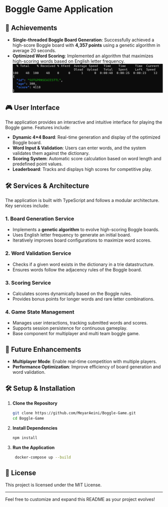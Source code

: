 # Boggle Game Application

## 🚀 Achievements
- **Single-threaded Boggle Board Generation**: Successfully achieved a high-score Boggle board with **4,357 points** using a genetic algorithm in average 20 seconds.
- **Optimized Word Scoring**: Implemented an algorithm that maximizes high-scoring words based on English letter frequency.
![SOTGPRNSEAIESTTL](./images/SOTGPRNSEAIESTTL.png)

## 🎮 User Interface
The application provides an interactive and intuitive interface for playing the Boggle game. Features include:
- **Dynamic 4×4 Board**: Real-time generation and display of the optimized Boggle board.
- **Word Input & Validation**: Users can enter words, and the system validates them against the dictionary.
- **Scoring System**: Automatic score calculation based on word length and predefined point values.
- **Leaderboard**: Tracks and displays high scores for competitive play.

## 🛠️ Services & Architecture
The application is built with TypeScript and follows a modular architecture. Key services include:

### 1. **Board Generation Service**
   - Implements a **genetic algorithm** to evolve high-scoring Boggle boards.
   - Uses English letter frequency to generate an initial board.
   - Iteratively improves board configurations to maximize word scores.

### 2. **Word Validation Service**
   - Checks if a given word exists in the dictionary in a trie datastructure.
   - Ensures words follow the adjacency rules of the Boggle board.

### 3. **Scoring Service**
   - Calculates scores dynamically based on the Boggle rules.
   - Provides bonus points for longer words and rare letter combinations.

### 4. **Game State Management**
   - Manages user interactions, tracking submitted words and scores.
   - Supports session persistence for continuous gameplay.
   - Base component for multiplayer and multi team boggle game.

## 📌 Future Enhancements
- **Multiplayer Mode**: Enable real-time competition with multiple players.
- **Performance Optimization**: Improve efficiency of board generation and word validation.

## 🛠️ Setup & Installation
1. **Clone the Repository**
   ```bash
   git clone https://github.com/MeyarAeini/Boggle-Game.git
   cd Boggle-Game
   ```
2. **Install Dependencies**
   ```bash
   npm install
   ```
3. **Run the Application**
   ```bash
    docker-compose up --build
   ```

## 📖 License
This project is licensed under the MIT License.

---
Feel free to customize and expand this README as your project evolves!

